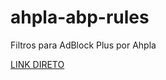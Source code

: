 # ahpla-abp-rules
Filtros para AdBlock Plus por Ahpla

[LINK DIRETO](https://raw.githubusercontent.com/Ahpla/ahpla-abp-rules/master/filter-rules.txt)
